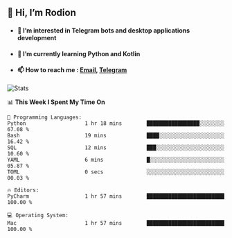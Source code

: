 ## 👋 Hi, I’m Rodion
- #### 👀 I’m interested in Telegram bots and desktop applications development
- #### 🌱 I’m currently learning Python and Kotlin
- #### 📫 How to reach me : [Email](mailto:me@lavn.ml), [Telegram](https://t.me/rodion_gudz)

![Stats](https://github-readme-stats.vercel.app/api?username=rodion-gudz&show_icons=true&theme=github_dark&hide_border=true&hide=issues&count_private=true&layout=compact)


<!--START_SECTION:waka-->
📊 **This Week I Spent My Time On** 

```text
💬 Programming Languages: 
Python                   1 hr 18 mins        █████████████████░░░░░░░░   67.08 % 
Bash                     19 mins             ████░░░░░░░░░░░░░░░░░░░░░   16.42 % 
SQL                      12 mins             ███░░░░░░░░░░░░░░░░░░░░░░   10.60 % 
YAML                     6 mins              █░░░░░░░░░░░░░░░░░░░░░░░░   05.87 % 
TOML                     0 secs              ░░░░░░░░░░░░░░░░░░░░░░░░░   00.03 % 

🔥 Editors: 
PyCharm                  1 hr 57 mins        █████████████████████████   100.00 % 

💻 Operating System: 
Mac                      1 hr 57 mins        █████████████████████████   100.00 % 
```


<!--END_SECTION:waka-->

